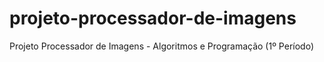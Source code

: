 # projeto-processador-de-imagens
Projeto Processador de Imagens - Algoritmos e Programação (1º Período)
